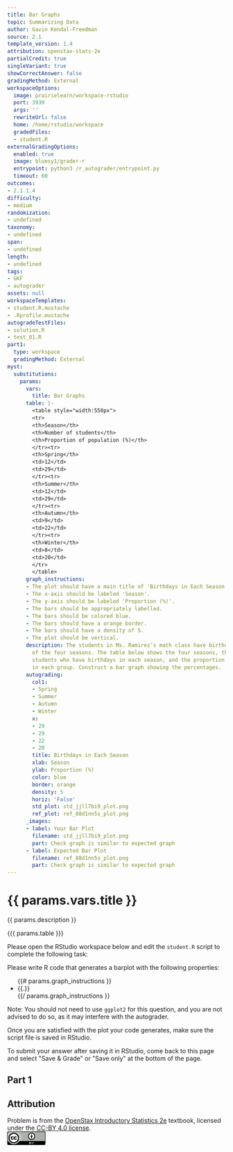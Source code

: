 ```yaml
---
title: Bar Graphs
topic: Summarizing Data
author: Gavin Kendal-Freedman
source: 2.1
template_version: 1.4
attribution: openstax-stats-2e
partialCredit: true
singleVariant: true
showCorrectAnswer: false
gradingMethod: External
workspaceOptions:
  image: prairielearn/workspace-rstudio
  port: 3939
  args: ''
  rewriteUrl: false
  home: /home/rstudio/workspace
  gradedFiles:
  - student.R
externalGradingOptions:
  enabled: true
  image: bluesy1/grader-r
  entrypoint: python3 /r_autograder/entrypoint.py
  timeout: 60
outcomes:
- 2.1.1.4
difficulty:
- medium
randomization:
- undefined
taxonomy:
- undefined
span:
- undefined
length:
- undefined
tags:
- GKF
- autograder
assets: null
workspaceTemplates:
- student.R.mustache
- .Rprofile.mustache
autogradeTestFiles:
- solution.R
- test_01.R
part1:
  type: workspace
  gradingMethod: External
myst:
  substitutions:
    params:
      vars:
        title: Bar Graphs
      table: |-
        <table style="width:550px">
        <tr>
        <th>Season</th>
        <th>Number of students</th>
        <th>Proportion of population (%)</th>
        </tr><tr>
        <th>Spring</th>
        <td>12</td>
        <td>29</td>
        </tr><tr>
        <th>Summer</th>
        <td>12</td>
        <td>29</td>
        </tr><tr>
        <th>Autumn</th>
        <td>9</td>
        <td>22</td>
        </tr><tr>
        <th>Winter</th>
        <td>8</td>
        <td>20</td>
        </tr>
        </table>
      graph_instructions:
      - The plot should have a main title of 'Birthdays in Each Season'.
      - The x-axis should be labeled 'Season'.
      - The y-axis should be labeled 'Proportion (%)'.
      - The bars should be appropriately labelled.
      - The bars should be colored blue.
      - The bars should have a orange border.
      - The bars should have a density of 5.
      - The plot should be vertical.
      description: The students in Ms. Ramirez’s math class have birthdays in each
        of the four seasons. The table below shows the four seasons, the number of
        students who have birthdays in each season, and the proportion (%) of students
        in each group. Construct a bar graph showing the percentages.
      autograding:
        col1:
        - Spring
        - Summer
        - Autumn
        - Winter
        x:
        - 29
        - 29
        - 22
        - 20
        title: Birthdays in Each Season
        xlab: Season
        ylab: Proportion (%)
        color: blue
        border: orange
        density: 5
        horiz: 'False'
        std_plot: std_jjll7bi9_plot.png
        ref_plot: ref_88d1nn5s_plot.png
      _images:
      - label: Your Bar Plot
        filename: std_jjll7bi9_plot.png
        part: Check graph is similar to expected graph
      - label: Expected Bar Plot
        filename: ref_88d1nn5s_plot.png
        part: Check graph is similar to expected graph
---
```

# {{ params.vars.title }}
{{ params.description }}

{{{ params.table }}}

<pl-card title="Instructions">

Please open the RStudio workspace below and edit the `student.R` script to complete the following task:

Please write R code that generates a barplot with the following properties:

<ul>
{{# params.graph_instructions }}
  <li>{{.}}</li>
{{/ params.graph_instructions }}
</ul>

Note: You should not need to use `ggplot2` for this question, and you are not advised to do so, as it may interfere with the autograder.

Once you are satisfied with the plot your code generates, make sure the script file is saved in RStudio.

To submit your answer after saving it in RStudio, come back to this page and select "Save & Grade" or "Save only" at the bottom of the page.

</pl-card>

## Part 1

## Attribution

Problem is from the [OpenStax Introductory Statistics 2e](https://openstax.org/books/introductory-statistics-2e) textbook, licensed under the [CC-BY 4.0 license](https://creativecommons.org/licenses/by/4.0/).<br>![Image representing the Creative Commons 4.0 BY license.](https://raw.githubusercontent.com/firasm/bits/master/by.png)